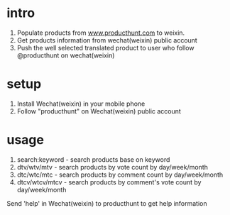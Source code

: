 intro
==================

1. Populate products from www.producthunt.com to weixin.
2. Get products information from wechat(weixin) public account
3. Push the well selected translated product to user who follow @producthunt on wechat(weixin)

setup
==================

1. Install Wechat(weixin) in your mobile phone
2. Follow "producthunt" on Wechat(weixin) public account

usage
==================

1. search:keyword - search products base on keyword
2. dtv/wtv/mtv - search products by vote count by day/week/month
3. dtc/wtc/mtc - search products by comment count by day/week/month
4. dtcv/wtcv/mtcv - search products by comment's vote count by day/week/month

Send 'help' in Wechat(weixin) to producthunt to get help information
